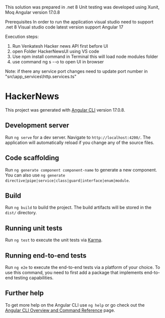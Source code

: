 This solution was prepared in .net 8
Unit testing was developed using Xunit, Moq
Angular version 17.0.8


Prerequisites
In order to run the application visual studio need to support .net 8
Visual studio code latest version support Angular 17 

Execution steps:
1. Run Venkatesh Hacker news API first before UI
2. open Folder HackerNewsUI using VS code
3. Use npm install command in Terminal this will load node modules folder 
4. use command ng s --o to open UI in browser

Note: if there any service port changes need to update port number in "src\app\_services\http.services.ts"













# HackerNews

This project was generated with [Angular CLI](https://github.com/angular/angular-cli) version 17.0.8.

## Development server

Run `ng serve` for a dev server. Navigate to `http://localhost:4200/`. The application will automatically reload if you change any of the source files.

## Code scaffolding

Run `ng generate component component-name` to generate a new component. You can also use `ng generate directive|pipe|service|class|guard|interface|enum|module`.

## Build

Run `ng build` to build the project. The build artifacts will be stored in the `dist/` directory.

## Running unit tests

Run `ng test` to execute the unit tests via [Karma](https://karma-runner.github.io).

## Running end-to-end tests

Run `ng e2e` to execute the end-to-end tests via a platform of your choice. To use this command, you need to first add a package that implements end-to-end testing capabilities.

## Further help

To get more help on the Angular CLI use `ng help` or go check out the [Angular CLI Overview and Command Reference](https://angular.io/cli) page.
